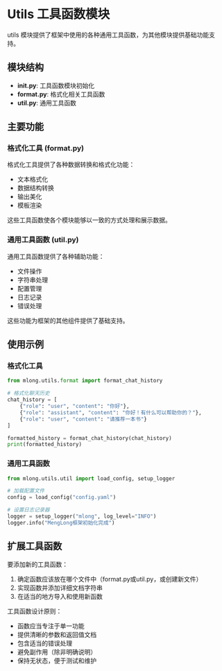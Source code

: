 # Utils 工具函数模块

utils 模块提供了框架中使用的各种通用工具函数，为其他模块提供基础功能支持。

## 模块结构

- **__init__.py**: 工具函数模块初始化
- **format.py**: 格式化相关工具函数
- **util.py**: 通用工具函数

## 主要功能

### 格式化工具 (format.py)

格式化工具提供了各种数据转换和格式化功能：
- 文本格式化
- 数据结构转换
- 输出美化
- 模板渲染

这些工具函数使各个模块能够以一致的方式处理和展示数据。

### 通用工具函数 (util.py)

通用工具函数提供了各种辅助功能：
- 文件操作
- 字符串处理
- 配置管理
- 日志记录
- 错误处理

这些功能为框架的其他组件提供了基础支持。

## 使用示例

### 格式化工具

```python
from mlong.utils.format import format_chat_history

# 格式化聊天历史
chat_history = [
    {"role": "user", "content": "你好"},
    {"role": "assistant", "content": "你好！有什么可以帮助你的？"},
    {"role": "user", "content": "请推荐一本书"}
]

formatted_history = format_chat_history(chat_history)
print(formatted_history)
```

### 通用工具函数

```python
from mlong.utils.util import load_config, setup_logger

# 加载配置文件
config = load_config("config.yaml")

# 设置日志记录器
logger = setup_logger("mlong", log_level="INFO")
logger.info("MengLong框架初始化完成")
```

## 扩展工具函数

要添加新的工具函数：
1. 确定函数应该放在哪个文件中（format.py或util.py，或创建新文件）
2. 实现函数并添加详细文档字符串
3. 在适当的地方导入和使用新函数

工具函数设计原则：
- 函数应当专注于单一功能
- 提供清晰的参数和返回值文档
- 包含适当的错误处理
- 避免副作用（除非明确说明）
- 保持无状态，便于测试和维护